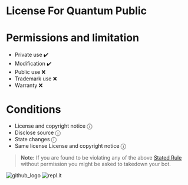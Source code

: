 # **License For Quantum Public**

# Permissions and limitation      

- Private use ✔️
- Modification ✔️
- Public use ❌
- Trademark use ❌
- Warranty ❌

# Conditions 

- License and copyright notice ⓘ
- Disclose source ⓘ
- State changes ⓘ
- Same license License and copyright notice ⓘ

> **Note:** If you are found to be violating any of the above [Stated Rule](https://github.com/wasik405/quantum_public/wiki/Source-Code-Rules) without permission you might be asked to takedown your bot.

![github_logo](https://o.remove.bg/downloads/621cbd1c-37db-431e-87da-d935a6c93661/images-removebg-preview.png) ![repl.it](https://o.remove.bg/downloads/2fa89b03-656f-4ef1-8dfd-1b8dcff6f306/download-removebg-preview.png)

